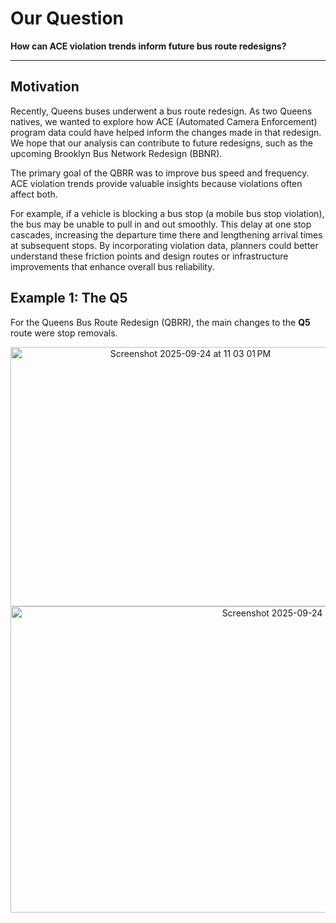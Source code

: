# Our Question
**How can ACE violation trends inform future bus route redesigns?**

---

## Motivation
Recently, Queens buses underwent a bus route redesign. As two Queens natives, we wanted to explore how ACE (Automated Camera Enforcement) program data could have helped inform the changes made in that redesign. We hope that our analysis can contribute to future redesigns, such as the upcoming Brooklyn Bus Network Redesign (BBNR).  

The primary goal of the QBRR was to improve bus speed and frequency. ACE violation trends provide valuable insights because violations often affect both.  

For example, if a vehicle is blocking a bus stop (a mobile bus stop violation), the bus may be unable to pull in and out smoothly. This delay at one stop cascades, increasing the departure time there and lengthening arrival times at subsequent stops. By incorporating violation data, planners could better understand these friction points and design routes or infrastructure improvements that enhance overall bus reliability.

## Example 1: The Q5

For the Queens Bus Route Redesign (QBRR), the main changes to the **Q5** route were stop removals.  

<p align="center">
  <img width="560" height="415" alt="Screenshot 2025-09-24 at 11 03 01 PM" src="https://github.com/user-attachments/assets/8c0ba41c-a360-49c7-9a02-a9bd977d9af3" />

  <img width="920" height="490" alt="Screenshot 2025-09-24 at 11 03 25 PM" src="https://github.com/user-attachments/assets/47afd7c8-35d0-46f6-be75-1ea12fbbecc7" />
</p>
